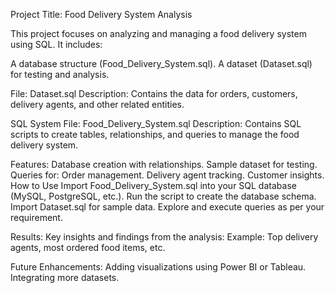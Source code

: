 Project Title: Food Delivery System Analysis

This project focuses on analyzing and managing a food delivery system using SQL. It includes:

A database structure (Food_Delivery_System.sql).
A dataset (Dataset.sql) for testing and analysis.

File: Dataset.sql
Description: Contains the data for orders, customers, delivery agents, and other related entities.

SQL System
File: Food_Delivery_System.sql
Description: Contains SQL scripts to create tables, relationships, and queries to manage the food delivery system.

Features:
Database creation with relationships.
Sample dataset for testing.
Queries for:
Order management.
Delivery agent tracking.
Customer insights.
How to Use
Import Food_Delivery_System.sql into your SQL database (MySQL, PostgreSQL, etc.).
Run the script to create the database schema.
Import Dataset.sql for sample data.
Explore and execute queries as per your requirement.

Results:
Key insights and findings from the analysis:
Example: Top delivery agents, most ordered food items, etc.

Future Enhancements:
Adding visualizations using Power BI or Tableau.
Integrating more datasets.

